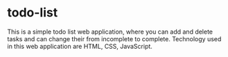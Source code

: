 # todo-list

This is a simple todo list web application, where you can add and delete tasks and can change their from incomplete to complete.
Technology used in this web application are HTML, CSS, JavaScript.
